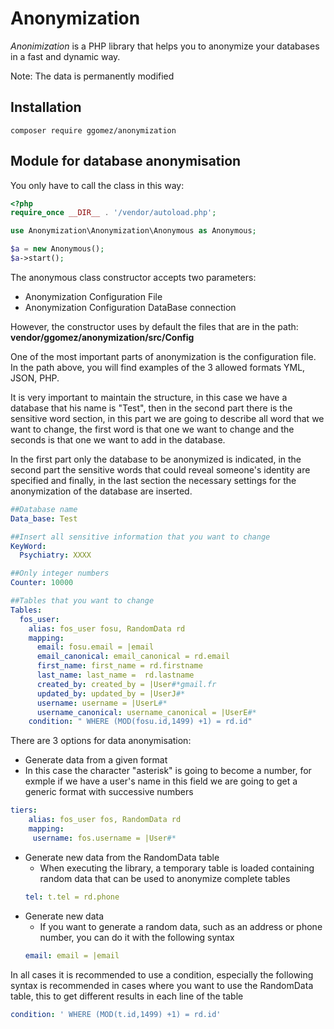 # Anonymization
*Anonimization* is a PHP library that helps you to anonymize your databases in a fast and dynamic way.

Note: The data is permanently modified
## Installation
```
composer require ggomez/anonymization
```
## Module for database anonymisation

You only have to call the class in this way:

```php
<?php
require_once __DIR__ . '/vendor/autoload.php';

use Anonymization\Anonymization\Anonymous as Anonymous;

$a = new Anonymous();
$a->start();
```

The anonymous class constructor accepts two parameters:

* Anonymization Configuration File
* Anonymization Configuration DataBase connection

 However, the constructor uses by default the files that are in the path:
 __vendor/ggomez/anonymization/src/Config__

One of the most important parts of anonymization is the configuration file. In the path above, you will find examples of the 3 allowed formats YML, JSON, PHP.

It is very important to maintain the structure, in this case we have a database that his name is "Test", then in the second part there is the sensitive word section, in this part we are going to describe all word that we want to change, the first word is that one we want to change and the seconds is that one we want to add in the database.

In the first part only the database to be anonymized is indicated, in the second part the sensitive words that could reveal someone's identity are specified and finally, in the last section the necessary settings for the anonymization of the database are inserted.

 ```yml
 ##Database name
 Data_base: Test
 
 ##Insert all sensitive information that you want to change
 KeyWord:
   Psychiatry: XXXX

 ##Only integer numbers
 Counter: 10000

 ##Tables that you want to change
 Tables:
   fos_user:
     alias: fos_user fosu, RandomData rd
     mapping:
       email: fosu.email = |email
       email_canonical: email_canonical = rd.email
       first_name: first_name = rd.firstname
       last_name: last_name =  rd.lastname
       created_by: created_by = |User#*gmail.fr
       updated_by: updated_by = |UserJ#*
       username: username = |UserL#*
       username_canonical: username_canonical = |UserE#*
     condition: " WHERE (MOD(fosu.id,1499) +1) = rd.id"
 ```
 There are 3 options for data anonymisation:

 *	Generate data from a given format
   * In this case the character "asterisk" is going to become a number, for exmple if we have a user's name in this field we are going to get a generic format with successive numbers
   
```yml
tiers:
    alias: fos_user fos, RandomData rd
    mapping:
     username: fos.username = |User#*
```    
* Generate new data from the RandomData table
  * When executing the library, a temporary table is loaded containing random data that can be used to anonymize complete tables
   ```yml
   tel: t.tel = rd.phone
   ```
* Generate new data
  * If you want to generate a random data, such as an address or phone number, you can do it with the following syntax
  ```yml
  email: email = |email
  ```

In all cases it is recommended to use a condition, especially the following syntax is recommended in cases where you want to use the RandomData table, this to get different results in each line of the table
```yml
condition: ' WHERE (MOD(t.id,1499) +1) = rd.id'
```
